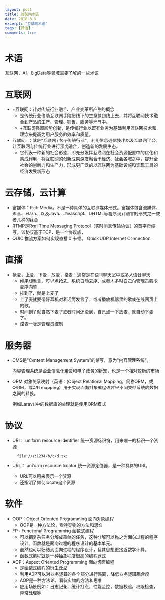 ```yaml
---
layout: post
title: 互联网术语
date: 2018-3-8
excerpt: "互联网术语"
tags: [其他]
comments: true
---
```




# 术语

互联网，AI，BigData等领域需要了解的一些术语

# 互联网

- +互联网：针对传统行业融合、产业变革所产生的概念
    - 是传统行业借助互联网手段把线下的生意做到线上去，并将互联网技术融合到产品的生产、管理、销售、服务等环节中。
    - +互联网强调顺势创新，是传统行业以既有业务为基础利用互联网技术和理念来提高为用户服务的效率和质量。
- 互联网+：就是“互联网+各个传统行业”，利用信息通信技术以及互联网平台，让互联网与传统行业进行深度融合，创造新的发展生态。
    - 它代表一种新的社会形态，即充分发挥互联网在社会资源配置中的优化和集成作用，将互联网的创新成果深度融合于经济、社会各域之中，提升全社会的创新力和生产力，形成更广泛的以互联网为基础设施和实现工具的经济发展新形态

# 云存储，云计算

- 富媒体：Rich Media。不是一种具体的互联网媒体形式。富媒体包含流媒体、声音、Flash、以及Java、Javascript、DHTML等程序设计语言的形式之一或者几种的组合
- RTMP是Real Time Messaging Protocol（实时消息传输协议）的首字母缩写。该协议基于TCP，是一个协议族，
- QUIC 推流方案如何实现直播 0 卡顿。 Quick UDP Internet Connection

# 直播

- 抢麦，上麦，下麦，放麦，控麦：通常是在语间聊天室中或多人语音聊天
    - 如果想发言，可以点抢麦。系统自动麦序，或者人多时自己向管理员要求麦序向前
    - 挨到了，就是上麦了
    - 上了麦就要带好耳机对着话筒发言了，或者播放机器里的歌或在线网页上的歌。
    - 时间到了就自然下麦了或者时间还没到，自己点一下放麦，就自动下麦了。
    - 控麦一版是管理员控制

# 服务器

- CMS是"Content Management System"的缩写，意为"内容管理系统"。 
	
	内容管理系统是企业信息化建设和电子政务的新宠，也是一个相对较新的市场

- ORM 对象关系映射（英语：(Object Relational Mapping，简称ORM，或O/RM，或O/R mapping）用于实现面向对象编程语言里不同类型系统的数据之间的转换。

	例如Laravel中的数据库的处理就是使用ORM模式

# 协议

- URI： uniform resource identifier 统一资源标识符，用来唯一的标识一个资源

		file://a:1234/b/c/d.txt

- URL： uniform resource locator 统一资源定位器，是一种具体的URI。
	- URL可以用来表示一个资源
	- 还指明了如何locate这个资源


# 软件

- OOP：Object Oriented Programming 面向对象编程
	- OOP是一种方法论，看待实物的方法和思维
- FP : Functional Programming 函数式编程
	- 可以把复杂任务分解成简单的任务，这种分解可以称之为面向过程的程序设计。函数就是面向过程的程序设计的基本单元。
	- 虽然也可以归结到面向过程的程序设计，但其思想更接近数学计算。
	- 函数式编程就是一种抽象程度很高的编程范式
- AOP：Aspect Oriented Programming 面向切面编程
	- 是函数式编程的衍生泛型
	- 利用AOP可以对业务逻辑的各个部分进行隔离，降低业务逻辑耦合度
	- AOP是一种方法论，看待实物的方法和思维
	- 应用场景例如：日志记录，统计打点，性能监控，数据校验，权限检查，异常处理等
	


